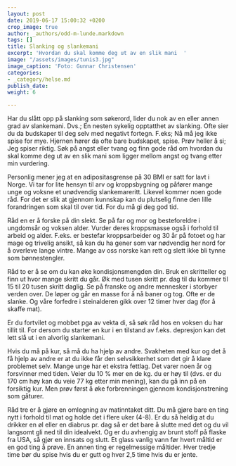 ```yaml
---
layout: post
date: 2019-06-17 15:00:32 +0200
crop_image: true
author: _authors/odd-m-lunde.markdown
tags: []
title: Slanking og slankemani
excerpt: 'Hvordan du skal komme deg ut av en slik mani  '
image: "/assets/images/tunis3.jpg"
image_caption: 'Foto: Gunnar Christensen'
categories:
- _category/helse.md
publish_date: 
weight: 6

---
```

Har du slått opp på slanking som søkerord, lider du nok av en eller annen grad av slankemani. Dvs.; En nesten sykelig opptatthet av slanking. Ofte sier du da budskaper til deg selv med negativt fortegn. F.eks; Nå må jeg ikke spise for mye. Hjernen hører da ofte bare budskapet, spise. Prøv heller å si; Jeg spiser riktig. Søk på angst eller tvang og finn gode råd om hvordan du skal komme deg ut av en slik mani som ligger mellom angst og tvang etter min vurdering.

Personlig mener jeg at en adipositasgrense på 30 BMI er satt for lavt i Norge. Vi tar for lite hensyn til arv og kroppsbygning og påfører mange unge og voksne et unødvendig slankemareritt. Likevel kommer noen gode råd. For det er slik at gjennom kunnskap kan du plutselig finne den lille forandringen som skal til over tid. For du må gi deg god tid.

Råd en er å forske på din slekt. Se på far og mor og besteforeldre i ungdomsår og voksen alder. Vurder deres kroppsmasse også i forhold til arbeid og alder. F.eks. er bestefar kroppsarbeider og 30 år på fotoet og har mage og trivelig ansikt, så kan du ha gener som var nødvendig her nord for å overleve lange vintre. Mange av oss norske kan rett og slett ikke bli tynne som bønnestengler.

Råd to er å se om du kan øke kondisjonsmengden din. Bruk en skritteller og finn ut hvor mange skritt du går. Øk med tusen skritt pr. dag til du kommer til 15 til 20 tusen skritt daglig. Se på franske og andre mennesker i storbyer verden over. De løper og går en masse for å nå baner og tog. Ofte er de slanke. Og våre forfedre i steinalderen gikk over 12 timer hver dag (for å skaffe mat).

Er du fortvilet og mobbet pga av vekta di, så søk råd hos en voksen du har tillit til. For dersom du starter en kur i en tilstand av f.eks. depresjon kan det lett slå ut i en alvorlig slankemani.

Hvis du må på kur, så må du ha hjelp av andre. Svakheten med kur og det å få hjelp av andre er at du ikke får den selvsikkerhet som det gir å klare problemet selv. Mange unge har et ekstra fettlag. Det varer noen år og forsvinner med tiden. Veier du 10 % mer en de kg. du er høy til (dvs. er du 170 cm høy kan du veie 77 kg etter min mening), kan du gå inn på en forsiktig kur. Men prøv først å øke forbrenningen gjennom kondisjonstrening som gåturer.

Råd tre er å gjøre en omlegning av matinntaket ditt. Du må gjøre bare en ting nytt i forhold til mat og holde det i flere uker (4-8). Er du så heldig at du drikker en øl eller en diabrus pr. dag så er det bare å slutte med det og du vil langsomt gli ned til din idealvekt. Og er du avhengig av brunt stoff på flaske fra USA, så gjør en innsats og slutt. Et glass vanlig vann før hvert måltid er en god ting å prøve. En annen ting er regelmessige måltider. Hver tredje time bør du spise hvis du er gutt og hver 2,5 time hvis du er jente.
